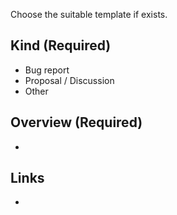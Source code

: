 Choose the suitable template if exists.

## Kind (Required)

- Bug report
- Proposal / Discussion
- Other

## Overview (Required)

-

## Links

- 
